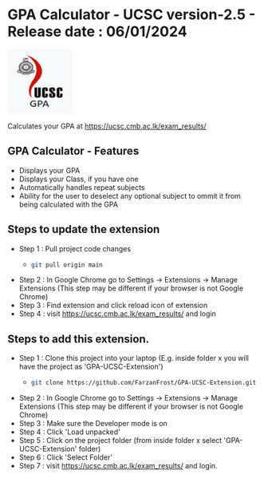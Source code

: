 # GPA Calculator - UCSC version-2.5 - Release date : 06/01/2024
![Project Logo](images/icon128.png)

Calculates  your GPA at https://ucsc.cmb.ac.lk/exam_results/
## GPA Calculator - Features
- Displays your GPA
- Displays your Class, if you have one
- Automatically handles repeat subjects
- Ability for the user to deselect any optional subject to ommit it from being calculated with the GPA

## Steps to update the extension
- Step 1 : Pull project code changes
    - ```bash
      git pull origin main
- Step 2 : In Google Chrome go to Settings -> Extensions -> Manage Extensions (This step may be different if your browser is not Google Chrome)
- Step 3 : Find extension and click reload icon of extension
- Step 4 : visit https://ucsc.cmb.ac.lk/exam_results/ and login

## Steps to add this extension.
- Step 1 : Clone this project into your laptop (E.g. inside folder x you will have the project as 'GPA-UCSC-Extension')
    - ```bash
      git clone https://github.com/FarzanFrost/GPA-UCSC-Extension.git
- Step 2 : In Google Chrome go to Settings -> Extensions -> Manage Extensions (This step may be different if your browser is not Google Chrome)
- Step 3 : Make sure the Developer mode is on
- Step 4 : Click 'Load unpacked'
- Step 5 : Click on the project folder (from inside folder x select 'GPA-UCSC-Extension' folder)
- Step 6 : Click 'Select Folder'
- Step 7 : visit https://ucsc.cmb.ac.lk/exam_results/ and login.
